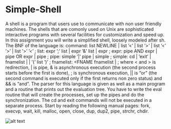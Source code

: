 # Simple-Shell

A shell is a program that users use to communicate with non user friendly machines.
The shells that are comonly used on Unix are sophisticated interactive programs with several
facilities for customization and speed up. In this assignment you will write a simplified
shell, loosely modeled after sh. The BNF of the language is:
command: list NEWLINE
        | list ’<’ <FNAME> <NEWLINE>
        | list ’>’ <FNAME> <NEWLINE>
        | list ’<’ <FNAME> ’>’ <FNAME> <NEWLINE>
        | list ’>’ <FNAME> ’<’ <FNAME> <NEWLINE>
;
list: expr ’;’ list
        | expr ’&’ list
        | expr
;
expr: pipe AND expr
        | pipe OR expr
        | pipe
;
pipe: simple ’|’ pipe
        | simple
;
simple: cd <FNAME>
        | ’exit’
        | fnamelist
        | <nothing>
        | ’(’ list ’)’
;
fnamelist: <FNAME fnamelist
        | <FNAME>
;
where < and > is redirection, | is pipe, & is asynchronous execution (the second process
starts before the first is done), ; is synchronous execution, || is “or” (the second command
is executed only if the first returns non zero status) and && is “and”. The parser for
this language is given as well as a main program and a routine that prints out the
evaluation tree. You have to write the eval routine that will create the processes, set up
the pipes and do the synchronization. The cd and exit commands will not be executed
in a separate process. Start by reading the following manual pages: fork, execvp, wait,
kill, malloc, open, close, dup, dup2, pipe, strchr, chdir.
  
  
![alt text](screenshots/diag.png "Description goes here")
